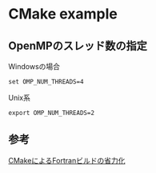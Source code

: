 # CMake example

## OpenMPのスレッド数の指定

Windowsの場合
```
set OMP_NUM_THREADS=4
```

Unix系
```
export OMP_NUM_THREADS=2
```

## 参考
[CMakeによるFortranビルドの省力化](https://qiita.com/ijknabla/items/05270ae5e597705d0dae)

